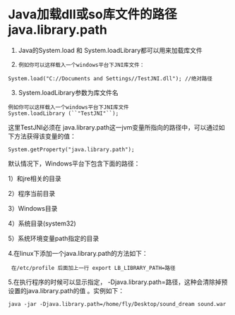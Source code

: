 # Java加载dll或so库文件的路径 java.library.path

 

1. Java的System.load 和 System.loadLibrary都可以用来加载库文件

2. `例如你可以这样载入一个windows平台下JNI库文件：`

```
System.load("C://Documents and Settings//TestJNI.dll"); //绝对路径
```

3. System.loadLibrary参数为库文件名

```
例如你可以这样载入一个windows平台下JNI库文件
System.loadLibrary (``"TestJNI"``);
```

这里TestJNI必须在 java.library.path这一jvm变量所指向的路径中，可以通过如下方法获得该变量的值：

```
System.getProperty("java.library.path");
```

默认情况下，Windows平台下包含下面的路径：

 1）和jre相关的目录

 2）程序当前目录

 3）Windows目录

 4）系统目录(system32)

 5）系统环境变量path指定的目录

 

4.在linux下添加一个java.library.path的方法如下：

```
 在/etc/profile 后面加上一行 export LB_LIBRARY_PATH=路径
```

5.在执行程序的时候可以显示指定， -Djava.library.path=路径，这种会清除掉预设置的java.library.path的值 。实例如下：

```
java -jar -Djava.library.path=/home/fly/Desktop/sound_dream sound.war
```

 